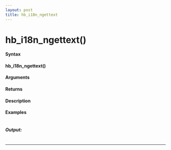 ```yaml
---
layout: post
title: hb_i18n_ngettext
---
```


# hb_i18n_ngettext()


#### Syntax

#### hb_i18n_ngettext()

#### Arguments

#### Returns

#### Description

#### Examples

```

```

##### Output:

```

```

---